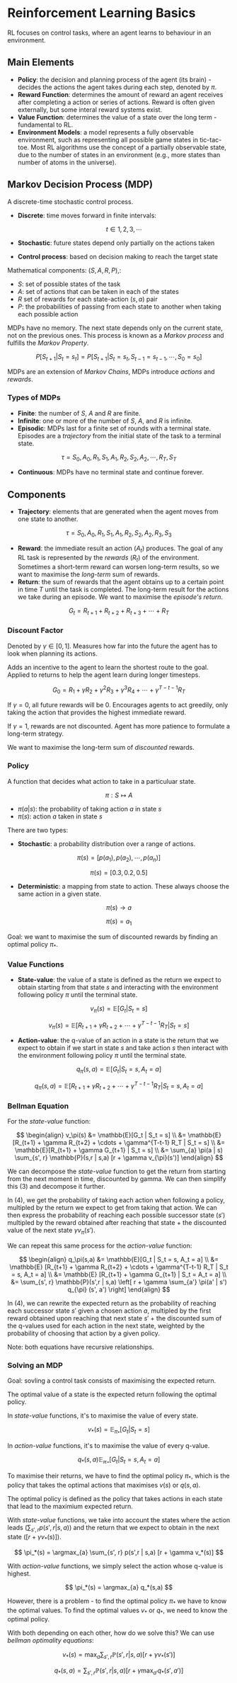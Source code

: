 # Reinforcement Learning Basics

RL focuses on control tasks, where an agent learns to behaviour in an environment.

## Main Elements

- **Policy**: the decision and planning process of the agent (its brain) - decides the actions the agent takes during each step, denoted by $\pi$.
- **Reward Function**: determines the amount of reward an agent receives after completing a action or series of actions. Reward is often given externally, but some interal reward systems exist.
- **Value Function**: determines the value of a state over the long term - fundamental to RL.
- **Environment Models**: a model represents a fully observable environment, such as representing all possible game states in tic-tac-toe. Most RL algorithms use the concept of a partially observable state, due to the number of states in an environment (e.g., more states than number of atoms in the universe).

## Markov Decision Process (MDP)

A discrete-time stochastic control process.

- **Discrete**: time moves forward in finite intervals:

    $$
    t \in {1, 2, 3, \cdots}
    $$

- **Stochastic**: future states depend only partially on the actions taken
- **Control process**: based on decision making to reach the target state

Mathematical components: $(S, A, R, P)$,:

- $S$: set of possible states of the task
- $A$: set of actions that can be taken in each of the states
- $R$ set of rewards for each state-action $(s, a)$ pair
- $P$: the probabilities of passing from each state to another when taking each possible action

MDPs have no memory. The next state depends only on the current state, not on the previous ones. This process is known as a *Markov process* and fulfills the *Markov Property*.

$$
P[S_{t+1} | S_t = s_t] = P[S_{t+1} | S_t = s_t, S_{t-1} = s_{t-1}, \cdots, S_0 = s_0]
$$

MDPs are an extension of *Markov Chains*, MDPs introduce *actions* and *rewards*.

### Types of MDPs

- **Finite**: the number of $S$, $A$ and $R$ are finite.
- **Infinite**: one or more of the number of $S$, $A$, and $R$ is infinite.
- **Episodic**: MDPs last for a finite set of rounds with a terminal state. Episodes are a *trajectory* from the initial state of the task to a terminal state.

$$
\tau = S_0, A_0, R_1, S_1, A_1, R_2, S_2, A_2, \cdots, R_T, S_T
$$

- **Continuous**: MDPs have no terminal state and continue forever.

## Components

- **Trajectory**: elements that are generated when the agent moves from one state to another.

$$
\tau = S_0, A_0, R_1, S_1, A_1, R_2, S_2, A_2, R_3, S_3
$$

- **Reward**: the immediate result an action ($A_t$) produces. The goal of any RL task is represented by the *rewards* ($R_t$) of the environment. Sometimes a short-term reward can worsen long-term results, so we want to maximise the *long-term* sum of rewards.
- **Return**: the sum of rewards that the agent obtains up to a certain point in time $T$ until the task is completed. The long-term result for the actions we take during an episode. We want to maximise the *episode's return*.

$$
G_t = R_{t+1} + R_{t+2} + R_{t+3} + \cdots + R_T
$$

### Discount Factor

Denoted by $\gamma \in [0, 1]$. Measures how far into the future the agent has to look when planning its actions.

Adds an incentive to the agent to learn the shortest route to the goal. Applied to returns to help the agent learn during longer timesteps.

$$
G_0 = R_1 + \gamma R_2 + \gamma^2 R_3 + \gamma^3 R_4 + \cdots + \gamma^{T-t-1} R_T
$$

If $\gamma = 0$, all future rewards will be 0. Encourages agents to act greedily, only taking the action that provides the highest immediate reward.

If $\gamma = 1$, rewards are not discounted. Agent has more patience to formulate a long-term strategy.

We want to maximise the long-term sum of *discounted* rewards.

### Policy

A function that decides what action to take in a particuluar state.

$$
\pi: S \mapsto A
$$

- $\pi(a | s)$: the probability of taking action $a$ in state $s$
- $\pi(s)$: action $a$ taken in state $s$

There are two types:

- **Stochastic**: a probability distribution over a range of actions.

$$
\pi(s) = [p(a_1), p(a_2), \cdots, p(a_n)]
$$

$$
\pi(s) = [0.3, 0.2, 0.5]
$$

- **Deterministic**: a mapping from state to action. These always choose the same action in a given state.

$$
\pi(s) \to a
$$

$$
\pi(s) = a_1
$$

Goal: we want to maximise the sum of discounted rewards by finding an optimal policy $\pi_*$.

### Value Functions

- **State-value**: the value of a state is defined as the return we expect to obtain starting from that state $s$ and interacting with the environment following policy $\pi$ until the terminal state.

$$
v_\pi(s) = \mathbb{E}[G_t | S_t = s]
$$

$$
v_\pi(s) = \mathbb{E}[R_{t+1} + \gamma R_{t+2} + \cdots + \gamma^{T-t-1} R_T | S_t = s]
$$

- **Action-value**: the q-value of an action in a state is the return that we expect to obtain if we start in state $s$ and take action $s$ then interact with the environment following policy $\pi$ until the terminal state.

$$
q_\pi(s, a) = \mathbb{E}[G_t | S_t = s, A_t = a]
$$

$$
q_\pi(s, a) = \mathbb{E}[R_{t+1} + \gamma R_{t+2} + \cdots + \gamma^{T-t-1} R_T | S_t = s, A_t = a]
$$

### Bellman Equation

For the *state-value* function:

$$
\begin{align}
v_\pi(s) &= \mathbb{E}[G_t | S_t = s] \\
&= \mathbb{E}[R_{t+1} + \gamma R_{t+2} + \cdots + \gamma^{T-t-1} R_T | S_t = s] \\
&= \mathbb{E}[R_{t+1} + \gamma G_{t+1} | S_t = s] \\
&= \sum_{a} \pi(a | s) \sum_{s', r} \mathbb{P}(s,r | s,a) [r + \gamma v_{\pi}(s')]
\end{align}
$$

We can decompose the *state-value* function to get the return from starting from the next moment in time, discounted by gamma. We can then simplify this (3) and decompose it further.

In (4), we get the probability of taking each action when following a policy, multipled by the return we expect to get from taking that action. We can then express the probability of reaching each possible successor state ($s'$) multipled by the reward obtained after reaching that state + the discounted value of the next state $\gamma v_{\pi}(s')$.

We can repeat this same process for the *action-value* function:

$$
\begin{align}
q_\pi(s,a) &= \mathbb{E}[G_t | S_t = s, A_t = a] \\
&= \mathbb{E} [R_{t+1} + \gamma R_{t+2} + \cdots + \gamma^{T-t-1} R_T | S_t = s, A_t = a] \\
&= \mathbb{E} [R_{t+1} + \gamma G_{t+1} | S_t = A_t = a] \\
&= \sum_{s', r} \mathbb{P}(s',r | s,a) \left[ r + \gamma \sum_{a'} \pi(a' | s') q_{\pi} (s', a') \right]
\end{align}
$$

In (4), we can rewrite the expected return as the probability of reaching each successor state $s'$ given a chosen action $a$, multipled by the first reward obtained upon reaching that next state $s'$ + the discounted sum of the q-values used for each action in the next state, weighted by the probability of choosing that action by a given policy.

Note: both equations have recursive relationships.

### Solving an MDP

Goal: sovling a control task consists of maximising the expected return.

The optimal value of a state is the expected return following the optimal policy.

In *state-value* functions, it's to maximise the value of every state.

$$
v_*(s) = \mathbb{E}_{\pi_*} [G_t | S_t = s]
$$

In *action-value* functions, it's to maximise the value of every q-value.

$$
q_*(s,a) \mathbb{E_{\pi_*}} [G_t | S_t = s, A_t = a]
$$

To maximise their returns, we have to find the optimal policy $\pi_*$, which is the policy that takes the optimal actions that maximises $v(s)$ or $q(s,a)$.

The optimal policy is defined as the policy that takes actions in each state that lead to the maximium expected return.

With *state-value* functions, we take into account the states where the action leads ($\sum_{s', r} p(s',r | s,a)$) and the return that we expect to obtain in the next state ($[r + \gamma v_*(s)]$).

$$
\pi_*(s) = \argmax_{a} \sum_{s', r} p(s',r | s,a) [r + \gamma v_*(s)]
$$

With *action-value* functions, we simply select the action whose q-value is highest.

$$
\pi_*(s) = \argmax_{a} q_*(s,a)
$$

However, there is a problem - to find the optimal policy $\pi_*$ we have to know the optimal values. To find the optimal values $v_*$ or $q_*$, we need to know the optimal policy.

With both depending on each other, how do we solve this? We can use *bellman optimality equations*:

$$
v_*(s) = \max_{a} \sum_{s', r} \mathbb{P}(s',r | s,a) [r + \gamma v_*(s')]
$$

$$
q_*(s,a) = \sum_{s', r} \mathbb{P}(s',r | s,a) \left[ r + \gamma \max_{a'} q_* (s', a') \right]
$$
